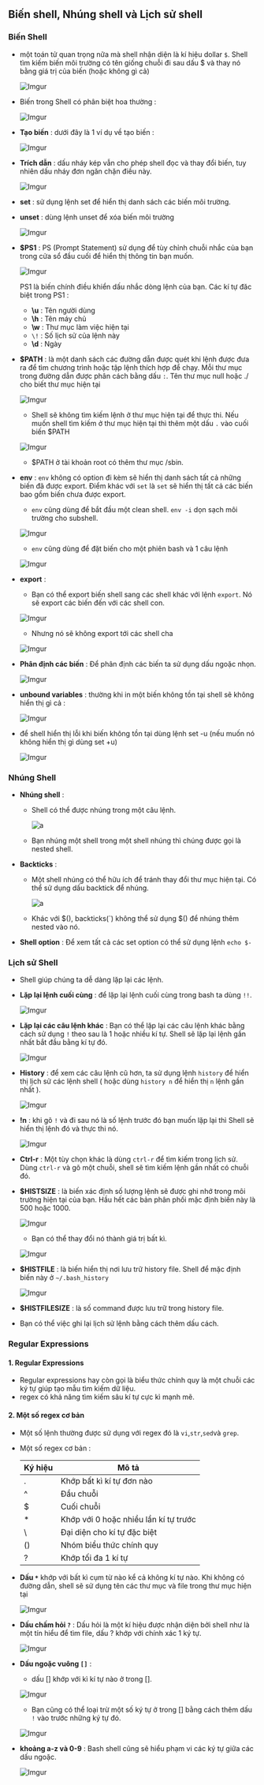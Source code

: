 ﻿## Biến shell, Nhúng shell và Lịch sử shell

### Biến Shell
- một toán tử quan trọng nữa mà shell nhận diện là kí hiệu dollar `$`. Shell tìm kiếm biến môi trường có tên giống chuỗi đi sau dấu $ và thay nó bằng giá trị của biến (hoặc không gì cả)

	![Imgur](https://i.imgur.com/FMCwhAd.png)

- Biến trong Shell có phân biệt hoa thường :

	![Imgur](https://i.imgur.com/OfpUh2j.png)

- **Tạo biến** : dưới đây là 1 ví dụ về tạo biến :

	![Imgur](https://i.imgur.com/ZW1lmH4.png)

- **Trích dẫn** : dấu nháy kép vẫn cho phép shell đọc và thay đổi biến, tuy nhiên dấu nháy đơn ngăn chặn điều này.

	![Imgur](https://i.imgur.com/tCoCQdx.png)

- **set** : sử dụng lệnh set để hiển thị danh sách các biến môi trường.
- **unset** : dùng lệnh unset để xóa biến môi trường

	![Imgur](https://i.imgur.com/VQbknxd.png)

- **$PS1** : PS (Prompt Statement) sử dụng để tùy chỉnh chuỗi nhắc của bạn trong cửa sổ đầu cuối để hiển thị thông tin bạn muốn.

	![Imgur](https://i.imgur.com/Vcqsci6.png)

	PS1 là biến chính điều khiển dấu nhắc dòng lệnh của bạn. Các kí tự đăc biệt trong PS1 :
	
	- **\u** : Tên người dùng
	- **\h** : Tên máy chủ
	- **\w** : Thư mục làm việc hiện tại
	- `\!` : Số lịch sử của lệnh này
	- **\d** : Ngày

- **$PATH** : là một danh sách các đường dẫn được quét khi lệnh được đưa ra để tìm chương trình hoặc tập lệnh thích hợp để chạy. Mỗi thư mục trong đường dẫn được phân cách bằng dấu `:`. Tên thư mục null hoặc ./ cho biết thư mục hiện tại

	![Imgur](https://i.imgur.com/ksnyuA8.png)

	- Shell sẽ không tìm kiếm lệnh ở thư mục hiện tại để thực thi. Nếu muốn shell tìm kiếm ở thư mục hiện tại thì thêm một dấu `.` vào cuối biến $PATH

	![Imgur](https://i.imgur.com/bgD55AZ.png)

	- $PATH ở tài khoản root có thêm thư mục /sbin.

- **env** : `env` không có option đi kèm sẽ hiển thị danh sách tất cả những biến đã được export. Điểm khác với `set` là `set` sẽ hiển thị tất cả các biến bao gồm biến chưa được export.

	- `env` cũng dùng để bắt đầu một clean shell. `env -i` dọn sạch môi trường cho subshell.

	![Imgur](https://i.imgur.com/IPAMQjQ.png)

	- `env` cũng dùng để đặt biến cho một phiên bash và 1 câu lệnh

	![Imgur](https://i.imgur.com/jTwIRF6.png)

- **export** :

	-	Bạn có thể export biến shell sang các shell khác với lệnh `export`. Nó sẽ export các biến đến với các shell con.

	![Imgur](https://i.imgur.com/UTPLNTO.png)

	- Nhưng nó sẽ không export tới các shell cha

	![Imgur](https://i.imgur.com/71Vz4jH.png)

- **Phân định các biến** : Để phân định các biến ta sử dụng dấu ngoặc nhọn.

	![Imgur](https://i.imgur.com/XcQrSmF.png)

- **unbound variables** : thường khi in một biến không tồn tại shell sẽ không hiển thị gì cả :

	![Imgur](https://i.imgur.com/VSSNZA1.png)

- để shell hiển thị lỗi khi biến không tồn tại dùng lệnh set -u (nếu muốn nó không hiển thị gì dùng set +u)

	![Imgur](https://i.imgur.com/exrSlZm.png)


### Nhúng Shell
- **Nhúng shell** :

	- Shell có thể được nhúng trong một câu lệnh.

		![a](https://i.imgur.com/cYjR4rt.png)

	- Bạn nhúng một shell trong một shell nhúng thì chúng được gọi là nested shell.

- **Backticks** :

	- Một shell nhúng có thể hữu ích để tránh thay đổi thư mục hiện tại. Có thể sử dụng dấu backtick để nhúng.

		![a](https://i.imgur.com/HhlIl6M.png)

	- Khác với $(), backticks(`) không thể sử dụng $() để nhúng thêm nested vào nó.
	
- **Shell option** : Để xem tất cả các set option có thể sử dụng lệnh `echo $-`

### Lịch sử Shell
- Shell giúp chúng ta dễ dàng lặp lại các lệnh.
- **Lặp lại lệnh cuối cùng** : để lặp lại lệnh cuối cùng trong bash ta dùng `!!`.

	![Imgur](https://i.imgur.com/446vgIN.png)

- **Lặp lại các câu lệnh khác** : Bạn có thể lặp lại các câu lệnh khác bằng cách sử dụng `!`  theo sau là 1 hoặc nhiều kí tự. Shell sẽ lặp lại lệnh gần nhất bắt đầu bằng kí tự đó.

	![Imgur](https://i.imgur.com/e1HBUqB.png)

- **History** : để xem các câu lệnh cũ hơn, ta sử dụng lệnh `history` để hiển thị lịch sử các lệnh shell ( hoặc dùng `history n` để hiển thị `n` lệnh gần nhất ).

	![Imgur](https://i.imgur.com/6OL7cwW.png)

- **!n** : khi gõ `!` và đi sau nó là số lệnh trước đó bạn muốn lặp lại thì Shell sẽ hiển thị lệnh đó và thực thi nó.

	![Imgur](https://i.imgur.com/Kyr9flU.png)

- **Ctrl-r** : Một tùy chọn khác là dùng `ctrl-r` để tìm kiếm trong lịch sử. Dùng `ctrl-r` và gõ một chuỗi, shell sẽ tìm kiếm lệnh gần nhất có chuỗi đó.

- **$HISTSIZE** : là biến xác định số lượng lệnh sẽ được ghi nhớ trong môi trường hiện tại của bạn. Hầu hết các bản phân phối mặc định biến này là 500 hoặc 1000.

	![Imgur](https://i.imgur.com/WI6LzTn.png)
	
	- Bạn có thể thay đổi nó thành giá trị bất kì.

	![Imgur](https://i.imgur.com/rMndEKV.png)

- **$HISTFILE** : là biến hiển thị nơi lưu trữ history file. Shell để mặc định biến này ở `~/.bash_history`

	![Imgur](https://i.imgur.com/GbVIETa.png)

- **$HISTFILESIZE** : là số command được lưu trữ trong history file.
	
- Bạn có thể việc ghi lại lịch sử lệnh bằng cách thêm dấu cách.


### Regular Expressions
#### 1. Regular Expressions
- Regular expressions hay còn gọi là biểu thức chính quy là một chuỗi các ký tự giúp tạo mẫu tìm kiếm dữ liệu.
- regex có khả năng tìm kiếm sâu kí tự cực kì mạnh mẽ.

#### 2. Một số regex cơ bản
- Một số lệnh thường được sử dụng với regex đó là `vi`,`str`,`sed`và `grep`.
- Một số regex cơ bản :
	
	| Ký hiệu |Mô tả  |
	|--|--|
	| . | Khớp bất kì kí tự đơn nào |
	|^ | Đầu chuỗi
	|$| Cuối chuỗi
	|* | Khớp với 0 hoặc nhiều lần kí tự trước |
	|\ | Đại diện cho kí tự đặc biệt
	|()|Nhóm biểu thức chính quy|
	|?| Khớp tối đa 1 kí tự |

- **Dấu `*`** khớp với bất kì cụm từ nào kể cả không kí tự nào. Khi không có đường dẫn, shell sẽ sử dụng tên các thư mục và file trong thư mục hiện tại

	![Imgur](https://i.imgur.com/ehtry8h.png)

- **Dấu chấm hỏi `?`** : Dấu hỏi là một kí hiệu được nhận diện bởi shell như là một tín hiểu để tìm file, dấu ? khớp với chính xác 1 ký tự.

	![Imgur](https://i.imgur.com/Ni2FZWg.png)

- **Dấu ngoặc vuông `[]`** : 
	- dấu [] khớp với kì kí tự nào ở trong [].

	![Imgur](https://i.imgur.com/SzLrfEe.png)

	- Bạn cũng có thể loại trừ một số ký tự ở trong [] bằng cách thêm dấu `!` vào trước những ký tự đó.

	![Imgur](https://i.imgur.com/KYBDyco.png)
	
- **khoảng a-z và 0-9** : Bash shell cũng sẽ hiểu phạm vi các ký tự giữa các dấu ngoặc.

	![Imgur](https://i.imgur.com/BG8artd.png)

